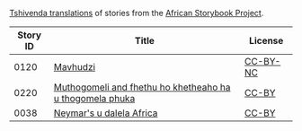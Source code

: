 [Tshivenda translations](http://my.africanstorybook.org/language/tshivenda) of stories from the [African Storybook Project](http://my.africanstorybook.org).

Story ID | Title | License
-------- | ----- | -------
0120 | [Mavhudzi](http://my.africanstorybook.org/stories/mavhudzi-0) | [CC-BY-NC](http://creativecommons.org/licenses/by-nc/3.0/)
0220 | [Muthogomeli and fhethu ho khetheaho ha u thogomela phuka](http://www.africanstorybook.org/stories/muthogomeli-and-fhethu-ho-khetheaho-ha-u-thogomela-phuka) | [CC-BY](https://creativecommons.org/licenses/by/4.0/)
0038 | [Neymar's u dalela Africa](http://my.africanstorybook.org/stories/neymars-u-dalela-africa) | [CC-BY](https://creativecommons.org/licenses/by/3.0/)

